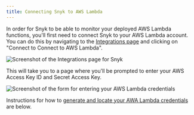```yaml
---
title: Connecting Snyk to AWS Lambda
---
```

In order for Snyk to be able to monitor your deployed AWS Lambda functions, you'll first need to connect Snyk to your AWS Lambda account. You can do this by navigating to the [Integrations page](https://snyk.io/integrations) and clicking on "Connect to Connect to AWS Lambda".

![Screenshot of the Integrations page for Snyk](https://res.cloudinary.com/snyk/image/upload/c_scale,q_auto,w_auto/v1493215574/serverless-docs/integrations.png)

This will take you to a page where you'll be prompted to enter your AWS Access Key ID and Secret Access Key. 

![Screenshot of the form for entering your AWS Lambda credentials](https://res.cloudinary.com/snyk/image/upload/c_scale,w_auto,q_auto/v1493156169/serverless-docs/aws-credentials.png)

Instructions for how to [generate and locate your AWA Lambda credentials](#generating-your-aws-lambda-api-key) are below.